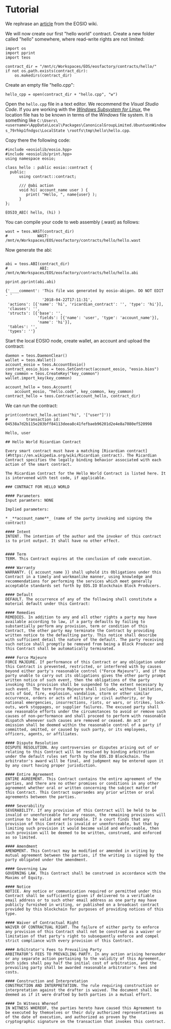# Tutorial 

We rephrase an [article](#https://github.com/EOSIO/eos/wiki/Tutorial-Hello-World-Contract) from the EOSIO wiki.

We will now create our first "hello world" contract. Create a new folder called "hello" somewhere, where read-write rights are not limited:
```
import os
import pprint
import teos

contract_dir = "/mnt/c/Workspaces/EOS/eosfactory/contracts/hello/"
if not os.path.exists(contract_dir):
    os.makedirs(contract_dir)
```
Create an empty file "hello.cpp":
```
hello_cpp = open(contract_dir + "hello.cpp", "w")

```
Open the `hello.cpp` file in a text editor. We recommend the *Visual Studio Code*. If you are working with the [*Windows Subsystem for Linux*](#https://docs.microsoft.com/en-us/windows/wsl/install-win10), the location file has to be known in terms of the *Windows* file system. It is something like `C:\Users\<username>\AppData\Local\Packages\CanonicalGroupLimited.UbuntuonWindows_79rhkp1fndgsc\LocalState \rootfs\tmp\hello\hello.cpp`.

Copy there the following code:
```
#include <eosiolib/eosio.hpp>
#include <eosiolib/print.hpp>
using namespace eosio;

class hello : public eosio::contract {
  public:
      using contract::contract;

      /// @abi action 
      void hi( account_name user ) {
         print( "Hello, ", name{user} );
      }
};

EOSIO_ABI( hello, (hi) )
```

<!-- ```
file = open(contract_dir + "hello.cpp", "r")
print(file.read())
``` -->
You can compile your code to web assembly (.wast) as follows:
```
wast = teos.WAST(contract_dir)
#             WAST: /mnt/e/Workspaces/EOS/eosfactory/contracts/hello/hello.wast
```
Now generate the abi:
```

abi = teos.ABI(contract_dir)
#              ABI: /mnt/e/Workspaces/EOS/eosfactory/contracts/hello/hello.abi

pprint.pprint(abi.abi)

{'____comment': 'This file was generated by eosio-abigen. DO NOT EDIT - '
                '2018-04-22T17:11:31',
 'actions': [{'name': 'hi', 'ricardian_contract': '', 'type': 'hi'}],
 'clauses': '',
 'structs': [{'base': '',
              'fields': [{'name': 'user', 'type': 'account_name'}],
              'name': 'hi'}],
 'tables': '',
 'types': ''}
```
Start the local EOSIO node, create wallet, an account and upload the contract:
```
daemon = teos.DaemonClear()
wallet = teos.Wallet()
account_eosio = teos.AccountEosio()
contract_eosio_bios = teos.SetContract(account_eosio, "eosio.bios")
key_common = teos.CreateKey("key_common")
wallet.import_key(key_common)

account_hello = teos.Account(
    account_eosio, "hello.code", key_common, key_common)
contract_hello = teos.Contract(account_hello, contract_dir)

```
We can run the contract:
```
print(contract_hello.action("hi", '["user"]'))
#        transaction id: 04538a7d2b115e283bff84113deea8c41fefbaeb96201d2e4e8a7080ef520998

Hello, user
```

```
## Hello World Ricardian Contract

Every smart contract must have a matching [Ricardian contract](#https://en.wikipedia.org/wiki/Ricardian_contract). The Ricardian Contract specifies the legally binding behavior associated with each action of the smart contract.  

The Ricardian Contract for the Hello World Contract is listed here. It is intervened with test code, if applicable. 

### CONTRACT FOR HELLO WORLD

#### Parameters
Input paramters: NONE

Implied parameters: 

* _**account_name**_ (name of the party invoking and signing the contract)

#### Intent
INTENT. The intention of the author and the invoker of this contract is to print output. It shall have no other effect.
```

```

#### Term
TERM. This Contract expires at the conclusion of code execution.

#### Warranty
WARRANTY. {{ account_name }} shall uphold its Obligations under this Contract in a timely and workmanlike manner, using knowledge and recommendations for performing the services which meet generally acceptable standards set forth by EOS.IO Blockchain Block Producers.
  
#### Default
DEFAULT. The occurrence of any of the following shall constitute a material default under this Contract: 

#### Remedies
REMEDIES. In addition to any and all other rights a party may have available according to law, if a party defaults by failing to substantially perform any provision, term or condition of this Contract, the other party may terminate the Contract by providing written notice to the defaulting party. This notice shall describe with sufficient detail the nature of the default. The party receiving such notice shall promptly be removed from being a Block Producer and this Contract shall be automatically terminated. 
  
#### Force Majeure
FORCE MAJEURE. If performance of this Contract or any obligation under this Contract is prevented, restricted, or interfered with by causes beyond either party's reasonable control ("Force Majeure"), and if the party unable to carry out its obligations gives the other party prompt written notice of such event, then the obligations of the party invoking this provision shall be suspended to the extent necessary by such event. The term Force Majeure shall include, without limitation, acts of God, fire, explosion, vandalism, storm or other similar occurrence, orders or acts of military or civil authority, or by national emergencies, insurrections, riots, or wars, or strikes, lock-outs, work stoppages, or supplier failures. The excused party shall use reasonable efforts under the circumstances to avoid or remove such causes of non-performance and shall proceed to perform with reasonable dispatch whenever such causes are removed or ceased. An act or omission shall be deemed within the reasonable control of a party if committed, omitted, or caused by such party, or its employees, officers, agents, or affiliates. 
  
#### Dispute Resolution
DISPUTE RESOLUTION. Any controversies or disputes arising out of or relating to this Contract will be resolved by binding arbitration under the default rules set forth by the EOS.IO Blockchain. The arbitrator's award will be final, and judgment may be entered upon it by any court having proper jurisdiction. 
  
#### Entire Agreement
ENTIRE AGREEMENT. This Contract contains the entire agreement of the parties, and there are no other promises or conditions in any other agreement whether oral or written concerning the subject matter of this Contract. This Contract supersedes any prior written or oral agreements between the parties. 

#### Severability
SEVERABILITY. If any provision of this Contract will be held to be invalid or unenforceable for any reason, the remaining provisions will continue to be valid and enforceable. If a court finds that any provision of this Contract is invalid or unenforceable, but that by limiting such provision it would become valid and enforceable, then such provision will be deemed to be written, construed, and enforced as so limited. 

#### Amendment
AMENDMENT. This Contract may be modified or amended in writing by mutual agreement between the parties, if the writing is signed by the party obligated under the amendment. 

#### Governing Law
GOVERNING LAW. This Contract shall be construed in accordance with the Maxims of Equity. 

#### Notice
NOTICE. Any notice or communication required or permitted under this Contract shall be sufficiently given if delivered to a verifiable email address or to such other email address as one party may have publicly furnished in writing, or published on a broadcast contract provided by this blockchain for purposes of providing notices of this type. 
  
#### Waiver of Contractual Right
WAIVER OF CONTRACTUAL RIGHT. The failure of either party to enforce any provision of this Contract shall not be construed as a waiver or limitation of that party's right to subsequently enforce and compel strict compliance with every provision of this Contract. 

#### Arbitrator's Fees to Prevailing Party
ARBITRATOR’S FEES TO PREVAILING PARTY. In any action arising hereunder or any separate action pertaining to the validity of this Agreement, both sides shall pay half the initial cost of arbitration, and the prevailing party shall be awarded reasonable arbitrator's fees and costs.
  
#### Construction and Interpretation
CONSTRUCTION AND INTERPRETATION. The rule requiring construction or interpretation against the drafter is waived. The document shall be deemed as if it were drafted by both parties in a mutual effort. 
  
#### In Witness Whereof
IN WITNESS WHEREOF, the parties hereto have caused this Agreement to be executed by themselves or their duly authorized representatives as of the date of execution, and authorized as proven by the cryptographic signature on the transaction that invokes this contract.



